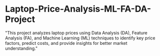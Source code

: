 # Laptop-Price-Analysis-ML-FA-DA-Project
"This project analyzes laptop prices using Data Analysis (DA), Feature Analysis (FA), and Machine Learning (ML) techniques to identify key price factors, predict costs, and provide insights for better market understanding."
